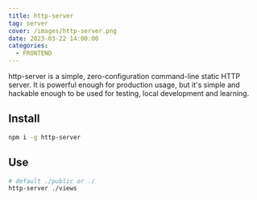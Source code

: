 ```yaml
---
title: http-server
tag: server
cover: /images/http-server.png
date: 2023-03-22 14:00:00
categories:
  - FRONTEND
---
```

http-server is a simple, zero-configuration command-line static HTTP server. It is powerful enough for production usage, but it's simple and hackable enough to be used for testing, local development and learning.

## Install

```bash
npm i -g http-server
```

## Use

```bash
# default ./public or ./
http-server ./views
```
